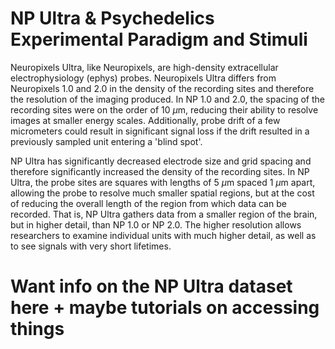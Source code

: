 # NP Ultra & Psychedelics Experimental Paradigm and Stimuli

Neuropixels Ultra, like Neuropixels, are high-density extracellular electrophysiology (ephys) probes. Neuropixels Ultra differs from Neuropixels 1.0 and 2.0 in the density of the recording sites and therefore the resolution of the imaging produced. In NP 1.0 and 2.0, the spacing of the recording sites were on the order of 10 $\mu$m, reducing their ability to resolve images at smaller energy scales. Additionally, probe drift of a few micrometers could result in significant signal loss if the drift resulted in a previously sampled unit entering a 'blind spot'.

NP Ultra has significantly decreased electrode size and grid spacing and therefore significantly increased the density of the recording sites. In NP Ultra, the probe sites are squares with lengths of 5 $\mu$m spaced 1 $\mu$m apart, allowing the probe to resolve much smaller spatial regions, but at the cost of reducing the overall length of the region from which data can be recorded. That is, NP Ultra gathers data from a smaller region of the brain, but in higher detail, than NP 1.0 or NP 2.0. The higher resolution allows researchers to examine individual units with much higher detail, as well as to see signals with very short lifetimes.

# Want info on the NP Ultra dataset here + maybe tutorials on accessing things